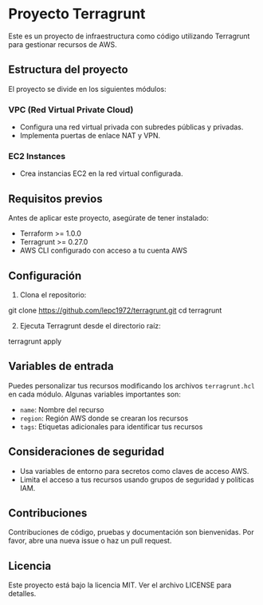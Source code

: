 # Proyecto Terragrunt

Este es un proyecto de infraestructura como código utilizando Terragrunt para gestionar recursos de AWS.

## Estructura del proyecto

El proyecto se divide en los siguientes módulos:

### VPC (Red Virtual Private Cloud)
- Configura una red virtual privada con subredes públicas y privadas.
- Implementa puertas de enlace NAT y VPN.

### EC2 Instances
- Crea instancias EC2 en la red virtual configurada.

## Requisitos previos

Antes de aplicar este proyecto, asegúrate de tener instalado:

- Terraform >= 1.0.0
- Terragrunt >= 0.27.0
- AWS CLI configurado con acceso a tu cuenta AWS

## Configuración

1. Clona el repositorio:

git clone https://github.com/lepc1972/terragrunt.git cd terragrunt


2. Ejecuta Terragrunt desde el directorio raíz:

terragrunt apply


## Variables de entrada

Puedes personalizar tus recursos modificando los archivos `terragrunt.hcl` en cada módulo. Algunas variables importantes son:

- `name`: Nombre del recurso
- `region`: Región AWS donde se crearan los recursos
- `tags`: Etiquetas adicionales para identificar tus recursos

## Consideraciones de seguridad

- Usa variables de entorno para secretos como claves de acceso AWS.
- Limita el acceso a tus recursos usando grupos de seguridad y políticas IAM.

## Contribuciones

Contribuciones de código, pruebas y documentación son bienvenidas. Por favor, abre una nueva issue o haz un pull request.

## Licencia

Este proyecto está bajo la licencia MIT. Ver el archivo LICENSE para detalles.



